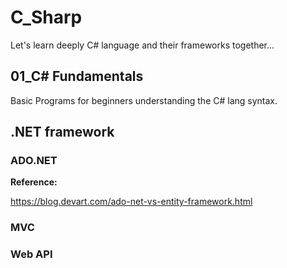 # C_Sharp
Let's learn deeply C# language and their frameworks together...

## 01_C# Fundamentals
Basic Programs for beginners understanding the C# lang syntax.

## .NET framework
### ADO.NET
**Reference:** 

https://blog.devart.com/ado-net-vs-entity-framework.html

### MVC

### Web API